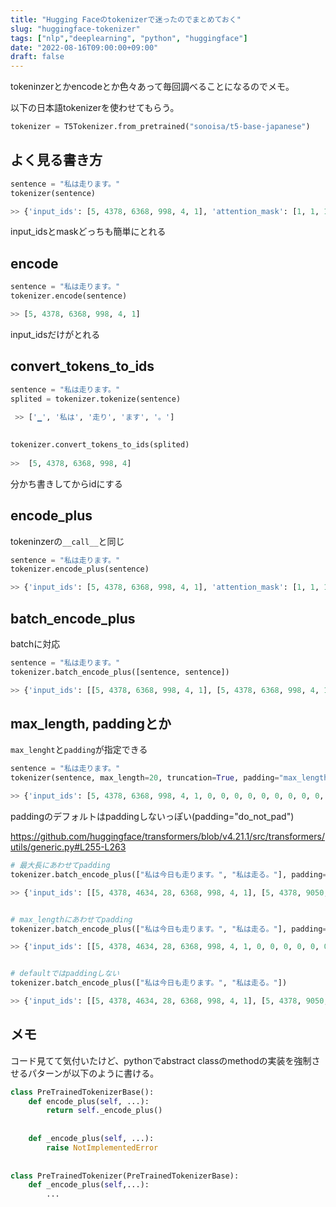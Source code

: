 ```yaml
---
title: "Hugging Faceのtokenizerで迷ったのでまとめておく"
slug: "huggingface-tokenizer"
tags: ["nlp","deeplearning", "python", "huggingface"]
date: "2022-08-16T09:00:00+09:00"
draft: false
---
```



tokeninzerとかencodeとか色々あって毎回調べることになるのでメモ。

以下の日本語tokenizerを使わせてもらう。

```python
tokenizer = T5Tokenizer.from_pretrained("sonoisa/t5-base-japanese")
```


## よく見る書き方

```python
sentence = "私は走ります。"
tokenizer(sentence)

>> {'input_ids': [5, 4378, 6368, 998, 4, 1], 'attention_mask': [1, 1, 1, 1, 1, 1]}
```

input_idsとmaskどっちも簡単にとれる

## encode

```python
sentence = "私は走ります。"
tokenizer.encode(sentence)

>> [5, 4378, 6368, 998, 4, 1]
```

input_idsだけがとれる


## convert_tokens_to_ids

```python
sentence = "私は走ります。"
splited = tokenizer.tokenize(sentence)
 
 >> ['▁', '私は', '走り', 'ます', '。']

 
tokenizer.convert_tokens_to_ids(splited)
 
>>  [5, 4378, 6368, 998, 4]
```

分かち書きしてからidにする


## encode_plus
tokeninzerの`__call__`と同じ


```python
sentence = "私は走ります。"
tokenizer.encode_plus(sentence)

>> {'input_ids': [5, 4378, 6368, 998, 4, 1], 'attention_mask': [1, 1, 1, 1, 1, 1]}
```


## batch_encode_plus
batchに対応

```python
sentence = "私は走ります。"
tokenizer.batch_encode_plus([sentence, sentence])

>> {'input_ids': [[5, 4378, 6368, 998, 4, 1], [5, 4378, 6368, 998, 4, 1]], 'attention_mask': [[1, 1, 1, 1, 1, 1], [1, 1, 1, 1, 1, 1]]}
```


## max_length, paddingとか
`max_lenght`と`padding`が指定できる

```python
sentence = "私は走ります。"
tokenizer(sentence, max_length=20, truncation=True, padding="max_length")

>> {'input_ids': [5, 4378, 6368, 998, 4, 1, 0, 0, 0, 0, 0, 0, 0, 0, 0, 0, 0, 0, 0, 0], 'attention_mask': [1, 1, 1, 1, 1, 1, 0, 0, 0, 0, 0, 0, 0, 0, 0, 0, 0, 0, 0, 0]}
```

paddingのデフォルトはpaddingしないっぽい(padding="do_not_pad")

https://github.com/huggingface/transformers/blob/v4.21.1/src/transformers/utils/generic.py#L255-L263


```python
# 最大長にあわせてpadding
tokenizer.batch_encode_plus(["私は今日も走ります。", "私は走る。"], padding="longest")

>> {'input_ids': [[5, 4378, 4634, 28, 6368, 998, 4, 1], [5, 4378, 9050, 4, 1, 0, 0, 0]], 'attention_mask': [[1, 1, 1, 1, 1, 1, 1, 1], [1, 1, 1, 1, 1, 0, 0, 0]]}


# max_lengthにあわせてpadding
tokenizer.batch_encode_plus(["私は今日も走ります。", "私は走る。"], padding="max_length", max_length=15)

>> {'input_ids': [[5, 4378, 4634, 28, 6368, 998, 4, 1, 0, 0, 0, 0, 0, 0, 0], [5, 4378, 9050, 4, 1, 0, 0, 0, 0, 0, 0, 0, 0, 0, 0]], 'attention_mask': [[1, 1, 1, 1, 1, 1, 1, 1, 0, 0, 0, 0, 0, 0, 0], [1, 1, 1, 1, 1, 0, 0, 0, 0, 0, 0, 0, 0, 0, 0]]}


# defaultではpaddingしない
tokenizer.batch_encode_plus(["私は今日も走ります。", "私は走る。"])

>> {'input_ids': [[5, 4378, 4634, 28, 6368, 998, 4, 1], [5, 4378, 9050, 4, 1]], 'attention_mask': [[1, 1, 1, 1, 1, 1, 1, 1], [1, 1, 1, 1, 1]]}
```


## メモ
コード見てて気付いたけど、pythonでabstract classのmethodの実装を強制させるパターンが以下のように書ける。


```python
class PreTrainedTokenizerBase():
	def encode_plus(self, ...):
		return self._encode_plus()
		
		
	def _encode_plus(self, ...):
        raise NotImplementedError
		
		
class PreTrainedTokenizer(PreTrainedTokenizerBase):
	def _encode_plus(self,...):
		...
```


